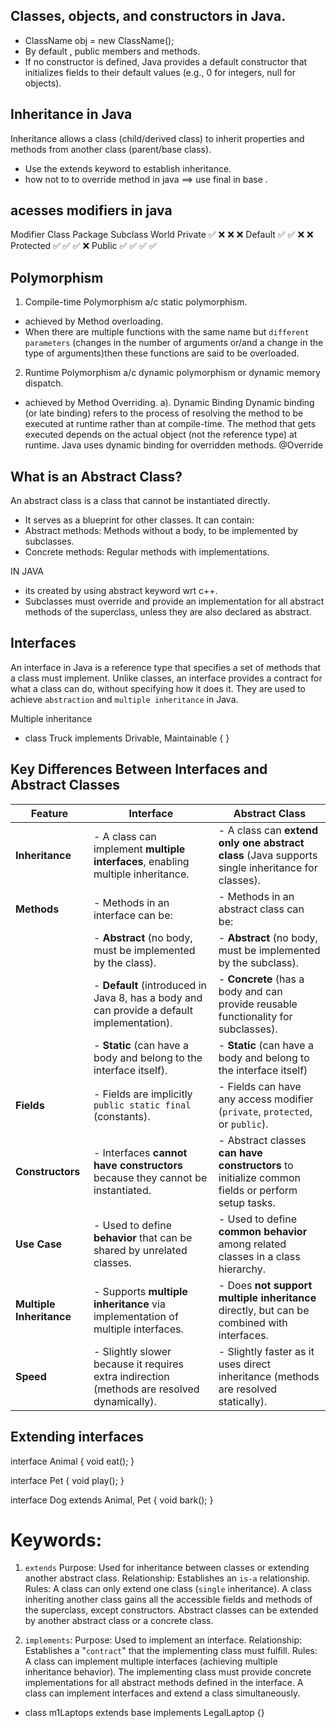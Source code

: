## Classes, objects, and constructors in Java.
- ClassName obj = new ClassName();
- By default , public members and methods.
- If no constructor is defined, Java provides a default constructor that initializes fields to their default values (e.g., 0 for integers, null for objects).

## Inheritance in Java
Inheritance allows a class (child/derived class) to inherit properties and methods from another class (parent/base class).
- Use the extends keyword to establish inheritance.
- how not to to override method in java ==> use final in base .


## acesses modifiers in java
Modifier	Class	Package	Subclass	World
Private	      ✅	     ❌	     ❌	     ❌
Default	      ✅	     ✅	     ❌	     ❌
Protected	  ✅	     ✅	     ✅	     ❌
Public	      ✅	     ✅	     ✅       ✅

## Polymorphism
1. Compile-time Polymorphism a/c static polymorphism.
- achieved by Method overloading.
- When there are multiple functions with the same name but `different parameters` (changes in the number of arguments or/and a change in the type of arguments)then these functions are said to be overloaded. 

2. Runtime Polymorphism a/c dynamic polymorphism or dynamic memory dispatch.
- achieved by Method Overriding.
a).  Dynamic Binding
Dynamic binding (or late binding) refers to the process of resolving the method to be executed at runtime rather than at compile-time.
The method that gets executed depends on the actual object (not the reference type) at runtime.
Java uses dynamic binding for overridden methods.
    @Override

## What is an Abstract Class?
An abstract class is a class that cannot be instantiated directly.
- It serves as a blueprint for other classes.
It can contain:
- Abstract methods: Methods without a body, to be implemented by subclasses.
- Concrete methods: Regular methods with implementations.

IN JAVA 
- its created by using abstract keyword wrt c++.
- Subclasses must override and provide an implementation for all abstract methods of the superclass, unless they are also declared as abstract.

## Interfaces 
An interface in Java is a reference type that specifies a set of methods that a class must implement. Unlike classes, an interface provides a contract for what a class can do, without specifying how it does it. They are used to achieve `abstraction` and `multiple inheritance` in Java.

Multiple inheritance 
- class Truck implements Drivable, Maintainable { }

## Key Differences Between Interfaces and Abstract Classes

| **Feature**         | **Interface**                                                                                 | **Abstract Class**                                                                                     |
|----------------------|-----------------------------------------------------------------------------------------------|--------------------------------------------------------------------------------------------------------|
| **Inheritance**      | - A class can implement **multiple interfaces**, enabling multiple inheritance.               | - A class can **extend only one abstract class** (Java supports single inheritance for classes).       |
| **Methods**          | - Methods in an interface can be:                                                            | - Methods in an abstract class can be:                                                                |
|                      |   - **Abstract** (no body, must be implemented by the class).                                 |   - **Abstract** (no body, must be implemented by the subclass).                                      |
|                      |   - **Default** (introduced in Java 8, has a body and can provide a default implementation). |   - **Concrete** (has a body and can provide reusable functionality for subclasses).                  |
|                      |   - **Static** (can have a body and belong to the interface itself).                         |    - **Static** (can have a body and belong to the interface itself)|
| **Fields**           | - Fields are implicitly `public static final` (constants).                                    | - Fields can have any access modifier (`private`, `protected`, or `public`).                          |
| **Constructors**     | - Interfaces **cannot have constructors** because they cannot be instantiated.                | - Abstract classes **can have constructors** to initialize common fields or perform setup tasks.       |
| **Use Case**         | - Used to define **behavior** that can be shared by unrelated classes.                        | - Used to define **common behavior** among related classes in a class hierarchy.                      |
| **Multiple Inheritance** | - Supports **multiple inheritance** via implementation of multiple interfaces.              | - Does **not support multiple inheritance** directly, but can be combined with interfaces.             |
| **Speed**            | - Slightly slower because it requires extra indirection (methods are resolved dynamically).   | - Slightly faster as it uses direct inheritance (methods are resolved statically).                     |

## Extending interfaces
interface Animal {
    void eat();
}

interface Pet {
    void play();
}

interface Dog extends Animal, Pet {
    void bark();
}


# Keywords:
1. `extends`
Purpose: Used for inheritance between classes or extending another abstract class.
Relationship: Establishes an `is-a` relationship.
Rules:
A class can only extend one class (`single` inheritance).
A class inheriting another class gains all the accessible fields and methods of the superclass, except constructors.
Abstract classes can be extended by another abstract class or a concrete class.

2. `implements`:
Purpose: Used to implement an interface.
Relationship: Establishes a "`contract`" that the implementing class must fulfill.
Rules:
A class can implement multiple interfaces (achieving multiple inheritance behavior).
The implementing class must provide concrete implementations for all abstract methods defined in the interface.
A class can implement interfaces and extend a class simultaneously.

- class m1Laptops extends base implements LegalLaptop {}

